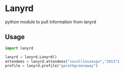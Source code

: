 Lanyrd
======

python module to pull information from lanyrd

## Usage

```python
import lanyrd

lanyrd = lanyrd.Lanyrd()
attendees = lanyrd.attendees("socallinuxexpo","2013")
profile = lanyrd.profile("garethgreenaway")
```
